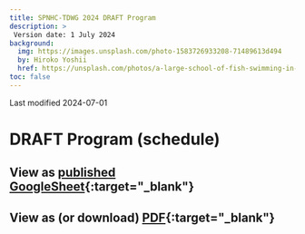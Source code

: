```yaml
---
title: SPNHC-TDWG 2024 DRAFT Program
description: >
 Version date: 1 July 2024
background:
  img: https://images.unsplash.com/photo-1583726933208-71489613d494
  by: Hiroko Yoshii
  href: https://unsplash.com/photos/a-large-school-of-fish-swimming-in-the-ocean-vYsOa_s3C6g
toc: false
---
```

Last modified 2024-07-01

# DRAFT Program (schedule)

## View as [published GoogleSheet](http://bit.ly/3RNaEuI){:target="_blank"}

## View as (or download) [PDF](https://static.tdwg.org/conferences/2024/spnhc-tdwg-2024-schedule__DRAFT__1-july-2024.pdf){:target="_blank"}

